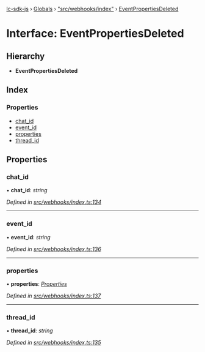 [lc-sdk-js](../README.md) › [Globals](../globals.md) › ["src/webhooks/index"](../modules/_src_webhooks_index_.md) › [EventPropertiesDeleted](_src_webhooks_index_.eventpropertiesdeleted.md)

# Interface: EventPropertiesDeleted

## Hierarchy

* **EventPropertiesDeleted**

## Index

### Properties

* [chat_id](_src_webhooks_index_.eventpropertiesdeleted.md#chat_id)
* [event_id](_src_webhooks_index_.eventpropertiesdeleted.md#event_id)
* [properties](_src_webhooks_index_.eventpropertiesdeleted.md#properties)
* [thread_id](_src_webhooks_index_.eventpropertiesdeleted.md#thread_id)

## Properties

###  chat_id

• **chat_id**: *string*

*Defined in [src/webhooks/index.ts:134](https://github.com/livechat/lc-sdk-js/blob/5281c0a/src/webhooks/index.ts#L134)*

___

###  event_id

• **event_id**: *string*

*Defined in [src/webhooks/index.ts:136](https://github.com/livechat/lc-sdk-js/blob/5281c0a/src/webhooks/index.ts#L136)*

___

###  properties

• **properties**: *[Properties](_src_objects_index_.properties.md)*

*Defined in [src/webhooks/index.ts:137](https://github.com/livechat/lc-sdk-js/blob/5281c0a/src/webhooks/index.ts#L137)*

___

###  thread_id

• **thread_id**: *string*

*Defined in [src/webhooks/index.ts:135](https://github.com/livechat/lc-sdk-js/blob/5281c0a/src/webhooks/index.ts#L135)*
